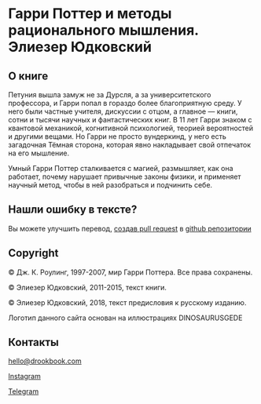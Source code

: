 # Гарри Поттер и методы рационального мышления. Элиезер Юдковский

## О книге
Петуния вышла замуж не за Дурсля, а за университетского профессора, и Гарри попал в гораздо более благоприятную среду. У него были частные учителя, дискуссии с отцом, а главное — книги, сотни и тысячи научных и фантастических книг. В 11 лет Гарри знаком с квантовой механикой, когнитивной психологией, теорией вероятностей и другими вещами. Но Гарри не просто вундеркинд, у него есть загадочная Тёмная сторона, которая явно накладывает свой отпечаток на его мышление.

Умный Гарри Поттер сталкивается с магией, размышляет, как она работает, почему нарушает привычные законы физики, и применяет научный метод, чтобы в ней разобраться и подчинить себе.


## Нашли ошибку в тексте?
Вы можете улучшить перевод, [создав pull request](https://youtu.be/SUnJ8bNCnCg) в [github репозитории](https://github.com/DrookBook/hpmor-ru)


## Copyright
© Дж. К. Роулинг, 1997-2007, мир Гарри Поттера. Все права сохранены.

© Элиезер Юдковский, 2011-2015, текст книги.

© Элиезер Юдковский, 2018, текст предисловия к русскому изданию.

Логотип данного сайта основан на иллюстрациях DINOSAURUSGEDE


## Контакты
[hello@drookbook.com](mailto:hello@drookbook.com)

[Instagram](https://instagram.com/drookbook)

[Telegram](https://t.me/drookbook)
